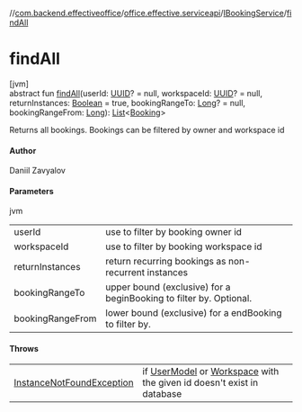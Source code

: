 //[com.backend.effectiveoffice](../../../index.md)/[office.effective.serviceapi](../index.md)/[IBookingService](index.md)/[findAll](find-all.md)

# findAll

[jvm]\
abstract fun [findAll](find-all.md)(userId: [UUID](https://docs.oracle.com/javase/8/docs/api/java/util/UUID.html)? = null, workspaceId: [UUID](https://docs.oracle.com/javase/8/docs/api/java/util/UUID.html)? = null, returnInstances: [Boolean](https://kotlinlang.org/api/latest/jvm/stdlib/kotlin/-boolean/index.html) = true, bookingRangeTo: [Long](https://kotlinlang.org/api/latest/jvm/stdlib/kotlin/-long/index.html)? = null, bookingRangeFrom: [Long](https://kotlinlang.org/api/latest/jvm/stdlib/kotlin/-long/index.html)): [List](https://kotlinlang.org/api/latest/jvm/stdlib/kotlin.collections/-list/index.html)&lt;[Booking](../../office.effective.model/-booking/index.md)&gt;

Returns all bookings. Bookings can be filtered by owner and workspace id

#### Author

Daniil Zavyalov

#### Parameters

jvm

| | |
|---|---|
| userId | use to filter by booking owner id |
| workspaceId | use to filter by booking workspace id |
| returnInstances | return recurring bookings as non-recurrent instances |
| bookingRangeTo | upper bound (exclusive) for a beginBooking to filter by. Optional. |
| bookingRangeFrom | lower bound (exclusive) for a endBooking to filter by. |

#### Throws

| | |
|---|---|
| [InstanceNotFoundException](../../office.effective.common.exception/-instance-not-found-exception/index.md) | if [UserModel](../../office.effective.model/-user-model/index.md) or [Workspace](../../office.effective.model/-workspace/index.md) with the given id doesn't exist in database |
